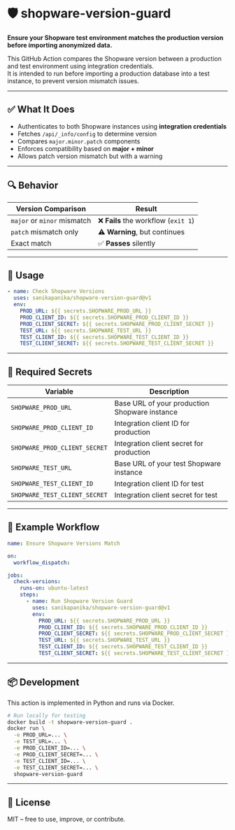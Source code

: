 # 🛡️ shopware-version-guard

**Ensure your Shopware test environment matches the production version before importing anonymized data.**

This GitHub Action compares the Shopware version between a production and test environment using integration credentials.  
It is intended to run before importing a production database into a test instance, to prevent version mismatch issues.

---

## ✅ What It Does

- Authenticates to both Shopware instances using **integration credentials**
- Fetches `/api/_info/config` to determine version
- Compares `major.minor.patch` components
- Enforces compatibility based on **major + minor**
- Allows patch version mismatch but with a warning

---

## 🔍 Behavior

| Version Comparison            | Result                                     |
|------------------------------|--------------------------------------------|
| `major` or `minor` mismatch  | ❌ **Fails** the workflow (`exit 1`)        |
| `patch` mismatch only        | ⚠️ **Warning**, but continues               |
| Exact match                  | ✅ **Passes** silently                      |

---

## 🚀 Usage

```yaml
- name: Check Shopware Versions
  uses: sanikapanika/shopware-version-guard@v1
  env:
    PROD_URL: ${{ secrets.SHOPWARE_PROD_URL }}
    PROD_CLIENT_ID: ${{ secrets.SHOPWARE_PROD_CLIENT_ID }}
    PROD_CLIENT_SECRET: ${{ secrets.SHOPWARE_PROD_CLIENT_SECRET }}
    TEST_URL: ${{ secrets.SHOPWARE_TEST_URL }}
    TEST_CLIENT_ID: ${{ secrets.SHOPWARE_TEST_CLIENT_ID }}
    TEST_CLIENT_SECRET: ${{ secrets.SHOPWARE_TEST_CLIENT_SECRET }}
```

---

## 🔐 Required Secrets

| Variable                | Description                                        |
|------------------------|----------------------------------------------------|
| `SHOPWARE_PROD_URL`    | Base URL of your production Shopware instance     |
| `SHOPWARE_PROD_CLIENT_ID` | Integration client ID for production             |
| `SHOPWARE_PROD_CLIENT_SECRET` | Integration client secret for production     |
| `SHOPWARE_TEST_URL`    | Base URL of your test Shopware instance           |
| `SHOPWARE_TEST_CLIENT_ID` | Integration client ID for test                  |
| `SHOPWARE_TEST_CLIENT_SECRET` | Integration client secret for test         |

---

## 🧪 Example Workflow

```yaml
name: Ensure Shopware Versions Match

on:
  workflow_dispatch:

jobs:
  check-versions:
    runs-on: ubuntu-latest
    steps:
      - name: Run Shopware Version Guard
        uses: sanikapanika/shopware-version-guard@v1
        env:
          PROD_URL: ${{ secrets.SHOPWARE_PROD_URL }}
          PROD_CLIENT_ID: ${{ secrets.SHOPWARE_PROD_CLIENT_ID }}
          PROD_CLIENT_SECRET: ${{ secrets.SHOPWARE_PROD_CLIENT_SECRET }}
          TEST_URL: ${{ secrets.SHOPWARE_TEST_URL }}
          TEST_CLIENT_ID: ${{ secrets.SHOPWARE_TEST_CLIENT_ID }}
          TEST_CLIENT_SECRET: ${{ secrets.SHOPWARE_TEST_CLIENT_SECRET }}
```

---

## 📦 Development

This action is implemented in Python and runs via Docker.

```bash
# Run locally for testing
docker build -t shopware-version-guard .
docker run \
  -e PROD_URL=... \
  -e TEST_URL=... \
  -e PROD_CLIENT_ID=... \
  -e PROD_CLIENT_SECRET=... \
  -e TEST_CLIENT_ID=... \
  -e TEST_CLIENT_SECRET=... \
  shopware-version-guard
```

---

## 📄 License

MIT – free to use, improve, or contribute.
